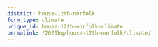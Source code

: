 ```yaml
---
district: house-12th-norfolk
form_type: climate
unique_id: house-12th-norfolk-climate
permalink: /2020bq/house-12th-norfolk/climate/
---
```

